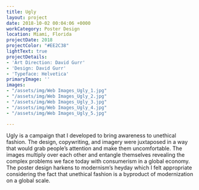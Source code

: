 ```yaml
---
title: Ugly
layout: project
date: 2018-10-02 00:04:06 +0000
workCategory: Poster Design
location: Miami, Florida
projectDate: 2018
projectColor: "#EE2C38"
lightText: true
projectDetails:
- 'Art Direction: David Gurr'
- 'Design: David Gurr'
- 'Typeface: Helvetica'
primaryImage: ''
images:
- "/assets/img/Web Images_Ugly_1.jpg"
- "/assets/img/Web Images_Ugly_2.jpg"
- "/assets/img/Web Images_Ugly_3.jpg"
- "/assets/img/Web Images_Ugly_4.jpg"
- "/assets/img/Web Images_Ugly_5.jpg"

---
```

Ugly is a campaign that I developed to bring awareness to unethical fashion. The design, copywriting, and imagery were juxtaposed in a way that would grab people’s attention and make them uncomfortable. The images multiply over each other and entangle themselves revealing the complex problems we face today with consumerism in a global economy. The poster design harkens to modernism’s heyday which I felt appropriate considering the fact that unethical fashion is a byproduct of modernization on a global scale. 
